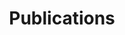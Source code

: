 ---
layout: collection
title: "Publications"
collection: publications
permalink: /publications/
entries_layout: list
sort_by: date
sort_order: reverse
---